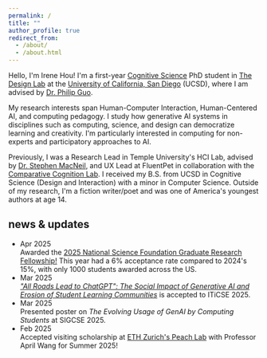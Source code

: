 ```yaml
---
permalink: /
title: ""
author_profile: true
redirect_from: 
  - /about/
  - /about.html
---
```



Hello, I'm Irene Hou! I'm a first-year [Cognitive Science](https://cogsci.ucsd.edu) PhD student in [The Design Lab](https://designlab.ucsd.edu) at the [University of California, San Diego](https://ucsd.edu) (UCSD), where I am advised by [Dr. Philip Guo](https://pg.ucsd.edu).

My research interests span Human-Computer Interaction, Human-Centered AI, and computing pedagogy. I study how generative AI systems in disciplines such as computing, science, and design can democratize learning and creativity. I'm particularly interested in computing for non-experts and participatory approaches to AI.

Previously, I was a Research Lead in Temple University's HCI Lab, advised by [Dr. Stephen MacNeil](https://stevemacn.github.io), and UX Lead at FluentPet in collaboration with the [Comparative Cognition Lab](https://cclab.ucsd.edu). I received my B.S. from UCSD in Cognitive Science (Design and Interaction) with a minor in Computer Science. Outside of my research, I'm a fiction writer/poet and was one of America's youngest authors at age 14.

<section id="news">
  <h2>news & updates</h2>
  <div class="news-scroll">
    <ul>
      <li>
        <div class="news-date">Apr 2025</div>
        <div class="news-text">
          Awarded the <a href="https://www.nsfgrfp.org/" target="_blank" rel="noopener noreferrer">2025 National Science Foundation Graduate Research Fellowship!</a> This year had a 6% acceptance rate compared to 2024's 15%, with only 1000 students awarded across the US.
        </div>
      </li>
      <li>
        <div class="news-date">Mar 2025</div>
        <div class="news-text">
          <i><a href="https://www.researchgate.net/publication/390773068_All_Roads_Lead_to_ChatGPT_How_Generative_AI_is_Eroding_Social_Interactions_and_Student_Learning_Communities" target="_blank" rel="noopener noreferrer">"All Roads Lead to ChatGPT": The Social Impact of Generative AI and Erosion of Student Learning Communities</a></i> is accepted to ITiCSE 2025.
        </div>
      </li>
      <li>
        <div class="news-date">Mar 2025</div>
        <div class="news-text">
          Presented poster on <i>The Evolving Usage of GenAI by Computing Students</i> at SIGCSE 2025.
        </div>
      </li>
      <li>
        <div class="news-date">Feb 2025</div>
        <div class="news-text">
          Accepted visiting scholarship at <a href="https://aprilwang.me/" target="_blank" rel="noopener noreferrer">ETH Zurich's Peach Lab</a> with Professor April Wang for Summer 2025!
        </div>
      </li>
    </ul>
  </div>
</section>
